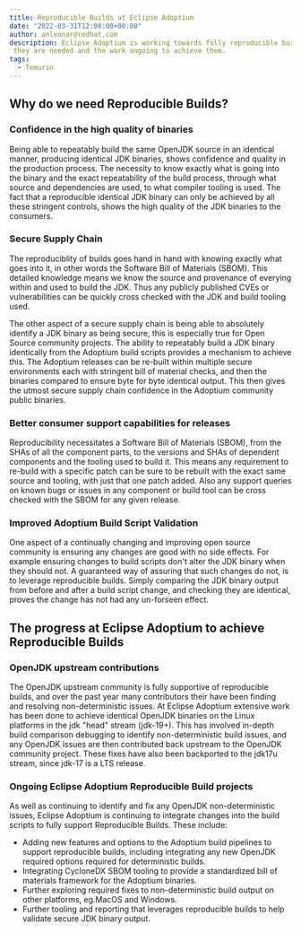 ```yaml
---
title: Reproducible Builds at Eclipse Adoptium
date: "2022-03-31T12:00:00+00:00"
author: anleonar@redhat.com
description: Eclipse Adoptium is working towards fully reproducible builds, this blogs explains why
 they are needed and the work ongoing to achieve them.
tags:
  - Temurin
---
```


## Why do we need Reproducible Builds?

### Confidence in the high quality of binaries

Being able to repeatably build the same OpenJDK source in an identical manner, producing
identical JDK binaries, shows confidence and quality in the production process.
The necessity to know exactly what is going into the binary and the exact repeatability of the
build process, through what source and dependencies are used, to what compiler tooling is used.
The fact that a reproducible identical JDK binary can only be achieved by all these stringent controls,
shows the high quality of the JDK binaries to the consumers.

### Secure Supply Chain

The reproduciblity of builds goes hand in hand with knowing exactly what goes into it, in other words 
the Software Bill of Materials (SBOM). This detailed knowledge means we know the source and provenance
of everying within and used to build the JDK. Thus any publicly published CVEs or vulnerabilities can be
quickly cross checked with the JDK and build tooling used.

The other aspect of a secure supply chain is being able to absolutely identify a JDK binary as being secure,
this is especially true for Open Source community projects. The ability to repeatably build a JDK binary
identically from the Adoptium build scripts provides a mechanism to achieve this. The Adoptium releases can
be re-built within multiple secure environments each with stringent bill of material checks, and then the binaries
compared to ensure byte for byte identical output. This then gives the utmost secure supply chain confidence in
the Adoptium community public binaries.

### Better consumer support capabilities for releases

Reproducibility necessitates a Software Bill of Materials (SBOM), from the SHAs of all the component parts,
to the versions and SHAs of dependent components and the tooling used to build it. This means any requirement
to re-build with a specific patch can be sure to be rebuilt with the exact same source and tooling, with just
that one patch added. Also any support queries on known bugs or issues in any component or build tool can be
cross checked with the SBOM for any given release.

### Improved Adoptium Build Script Validation

One aspect of a continually changing and improving open source community is ensuring any changes are good with
no side effects. For example ensuring changes to build scripts don't alter the JDK binary when they should not.
A guaranteed way of assuring that such changes do not, is to leverage reproducible builds. Simply comparing the
JDK binary output from before and after a build script change, and checking they are identical, proves the change
has not had any un-forseen effect.

## The progress at Eclipse Adoptium to achieve Reproducible Builds

### OpenJDK upstream contributions

The OpenJDK upstream community is fully supportive of reproducible builds, and over the past year many contributors
their have been finding and resolving non-deterministic issues. At Eclipse Adoptium extensive work has been done to
achieve identical OpenJDK binaries on the Linux platforms in the jdk "head" stream (jdk-19+). This has involved
in-depth build comparison debugging to identify non-deterministic build issues, and any OpenJDK issues are then
contributed back upstream to the OpenJDK community project. These fixes have also been backported to the
jdk17u stream, since jdk-17 is a LTS release.

### Ongoing Eclipse Adoptium Reproducible Build projects

As well as continuing to identify and fix any OpenJDK non-deterministic issues, Eclipse Adoptium is continuing to
integrate changes into the build scripts to fully support Reproducible Builds. These include:

- Adding new features and options to the Adoptium build pipelines to support reproducible builds, including integrating
any new OpenJDK required options required for deterministic builds.
- Integrating CycloneDX SBOM tooling to provide a standardized bill of materials framework for the Adoptium binaries.
- Further exploring required fixes to non-deterministic build output on other platforms, eg.MacOS and Windows.
- Further tooling and reporting that leverages reproducible builds to help validate secure JDK binary output.

